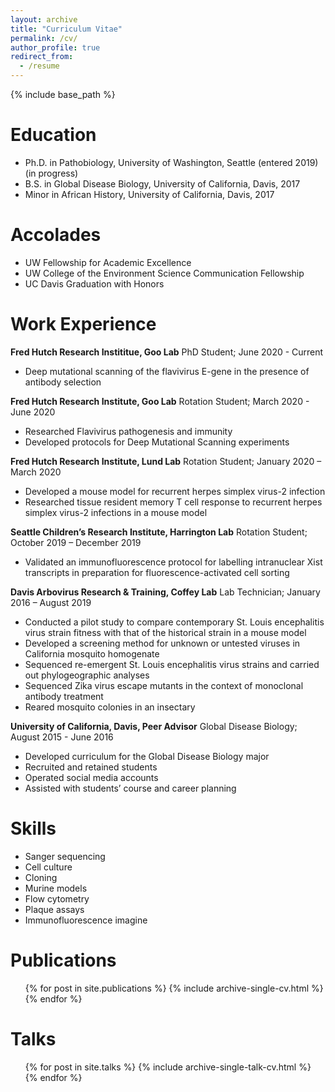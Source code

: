 ```yaml
---
layout: archive
title: "Curriculum Vitae"
permalink: /cv/
author_profile: true
redirect_from:
  - /resume
---
```


{% include base_path %}

Education
======
* Ph.D. in Pathobiology, University of Washington, Seattle (entered 2019) (in progress)
* B.S. in Global Disease Biology, University of California, Davis, 2017
* Minor in African History, University of California, Davis, 2017

Accolades
======
* UW Fellowship for Academic Excellence
* UW College of the Environment Science Communication Fellowship
* UC Davis Graduation with Honors

Work Experience
======
**Fred Hutch Research Instititue, Goo Lab** PhD Student; June 2020 - Current
* Deep mutational scanning of the flavivirus E-gene in the presence of antibody selection

**Fred Hutch Research Institute, Goo Lab** Rotation Student; March 2020 - June 2020
  * Researched Flavivirus pathogenesis and immunity
  * Developed protocols for Deep Mutational Scanning experiments

**Fred Hutch Research Institute, Lund Lab** Rotation Student; January 2020 – March 2020
  * Developed a mouse model for recurrent herpes simplex virus-2 infection
  * Researched tissue resident memory T cell response to recurrent herpes simplex virus-2
infections in a mouse model

**Seattle Children’s Research Institute, Harrington Lab** Rotation Student; October 2019 – December 2019
* Validated an immunofluorescence protocol for labelling intranuclear Xist transcripts in
preparation for fluorescence-activated cell sorting

**Davis Arbovirus Research & Training, Coffey Lab** Lab Technician; January 2016 – August 2019
* Conducted a pilot study to compare contemporary St. Louis encephalitis virus strain
fitness with that of the historical strain in a mouse model
* Developed a screening method for unknown or untested viruses in California mosquito
homogenate
* Sequenced re-emergent St. Louis encephalitis virus strains and carried out
phylogeographic analyses
* Sequenced Zika virus escape mutants in the context of monoclonal antibody treatment
* Reared mosquito colonies in an insectary

**University of California, Davis, Peer Advisor** Global Disease Biology; August 2015 - June 2016
* Developed curriculum for the Global Disease Biology major
* Recruited and retained students
* Operated social media accounts
* Assisted with students’ course and career planning 
  
Skills
======
* Sanger sequencing
* Cell culture
* Cloning
* Murine models
* Flow cytometry
* Plaque assays
* Immunofluorescence imagine

Publications
======
  <ul>{% for post in site.publications %}
    {% include archive-single-cv.html %}
  {% endfor %}</ul>
  
Talks
======
  <ul>{% for post in site.talks %}
    {% include archive-single-talk-cv.html %}
  {% endfor %}</ul>
  
